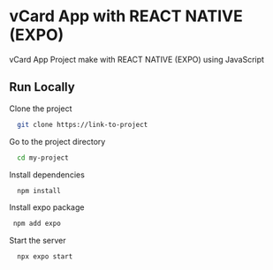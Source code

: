 
# vCard App with REACT NATIVE (EXPO)

vCard App Project make with REACT NATIVE (EXPO)
using JavaScript

## Run Locally

Clone the project

```bash
  git clone https://link-to-project
```

Go to the project directory

```bash
  cd my-project
```

Install dependencies

```bash
  npm install
```

Install expo package

```bash
 npm add expo
```

Start the server

```bash
  npx expo start
```

